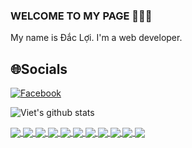 ### WELCOME TO MY PAGE 👋👋👋
My name is Đắc Lợi. I'm a web developer.<br> 

## 🌐Socials
[![Facebook](https://img.shields.io/badge/Facebook-%231877F2.svg?logo=Facebook&logoColor=white)](https://facebook.com/https://www.facebook.com/saka.dacloi) 

![Viet's github stats](https://github-readme-stats-git-masterrstaa-rickstaa.vercel.app/api?username=hades-1997&show_icons=true&theme=tokyonight&hide=contribs,prs,issues)

<a href="https://github.com/hades-1997/nv4_module_textspeech/">
  <!-- Change the `github-readme-stats.anuraghazra1.vercel.app` to `github-readme-stats.vercel.app`  -->
  <img align="center" src="https://github-readme-stats.anuraghazra1.vercel.app/api/pin/?username=hades-1997&repo=nv4_module_textspeech&theme=radical" />
</a> 
<a href="https://github.com/hades-1997/nv5_module_onlinetest/">
  <!-- Change the `github-readme-stats.anuraghazra1.vercel.app` to `github-readme-stats.vercel.app`  -->
  <img align="center" src="https://github-readme-stats.anuraghazra1.vercel.app/api/pin/?username=hades-1997&repo=nv5_module_onlinetest&theme=merko" />
</a>


<a href="https://github.com/hades-1997/nv5_module_nvtool/">
  <!-- Change the `github-readme-stats.anuraghazra1.vercel.app` to `github-readme-stats.vercel.app`  -->
  <img align="center" src="https://github-readme-stats.anuraghazra1.vercel.app/api/pin/?username=hades-1997&repo=nv5_module_nvtool&theme=dark" />
</a>

<a href="https://github.com/hades-1997/nv4_module_photos/">
  <!-- Change the `github-readme-stats.anuraghazra1.vercel.app` to `github-readme-stats.vercel.app`  -->
  <img align="center" src="https://github-readme-stats.anuraghazra1.vercel.app/api/pin/?username=hades-1997&repo=nv4_module_photos&theme=onedark" />
</a>    
<a href="https://github.com/hades-1997/nv4_module_emailmarketing/">
  <!-- Change the `github-readme-stats.anuraghazra1.vercel.app` to `github-readme-stats.vercel.app`  -->
  <img align="center" src="https://github-readme-stats.anuraghazra1.vercel.app/api/pin/?username=hades-1997&repo=nv4_module_emailmarketing&theme=cobalt" />
</a>
 
 <a href="https://github.com/hades-1997/TrainC1810L/">
  <!-- Change the `github-readme-stats.anuraghazra1.vercel.app` to `github-readme-stats.vercel.app`  -->
  <img align="center" src="https://github-readme-stats.anuraghazra1.vercel.app/api/pin/?username=hades-1997&repo=TrainC1810L&theme=dracula" />
</a>   
<a href="https://github.com/hades-1997/spring-angular-eCommerce_api/">
  <!-- Change the `github-readme-stats.anuraghazra1.vercel.app` to `github-readme-stats.vercel.app`  -->
  <img align="center" src="https://github-readme-stats.anuraghazra1.vercel.app/api/pin/?username=hades-1997&repo=spring-angular-eCommerce_api&theme=gruvbox" />
</a>


<a href="https://github.com/hades-1997/Do_An_Ki_4_Api/">
  <!-- Change the `github-readme-stats.anuraghazra1.vercel.app` to `github-readme-stats.vercel.app`  -->
  <img align="center" src="https://github-readme-stats.anuraghazra1.vercel.app/api/pin/?username=hades-1997&repo=Do_An_Ki_4_Api&theme=merko" />
</a>   


<a href="https://github.com/hades-1997/winform-movie/">
  <!-- Change the `github-readme-stats.anuraghazra1.vercel.app` to `github-readme-stats.vercel.app`  -->
  <img align="center" src="https://github-readme-stats.anuraghazra1.vercel.app/api/pin/?username=hades-1997&repo=winform-movie&theme=radical" />
</a>
<a href="https://github.com/hades-1997/Truong_Dac_Loi_Kiem_tra_Flutter/">
  <!-- Change the `github-readme-stats.anuraghazra1.vercel.app` to `github-readme-stats.vercel.app`  -->
  <img align="center" src="https://github-readme-stats.anuraghazra1.vercel.app/api/pin/?username=hades-1997&repo=Truong_Dac_Loi_Kiem_tra_Flutter&theme=highcontrast" />
</a>
<a href="https://github.com/hades-1997/grid-css/">
  <!-- Change the `github-readme-stats.anuraghazra1.vercel.app` to `github-readme-stats.vercel.app`  -->
  <img align="center" src="https://github-readme-stats.anuraghazra1.vercel.app/api/pin/?username=hades-1997&repo=grid-css&theme=gruvbox" />
</a>   

